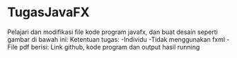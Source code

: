 # TugasJavaFX
Pelajari dan modifikasi file kode program javafx, dan buat desain seperti gambar di bawah ini: Ketentuan tugas:    -Individu    -Tidak menggunakan fxml    -File pdf berisi: Link github, kode program dan output hasil running
